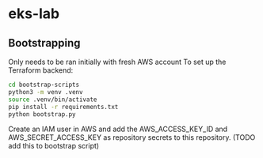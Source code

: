 # eks-lab

## Bootstrapping
Only needs to be ran initially with fresh AWS account
To set up the Terraform backend:

```bash
cd bootstrap-scripts
python3 -m venv .venv
source .venv/bin/activate
pip install -r requirements.txt
python bootstrap.py
```

Create an IAM user in AWS and add the AWS_ACCESS_KEY_ID and AWS_SECRET_ACCESS_KEY as repository secrets to this repository. (TODO add this to bootstrap script)

